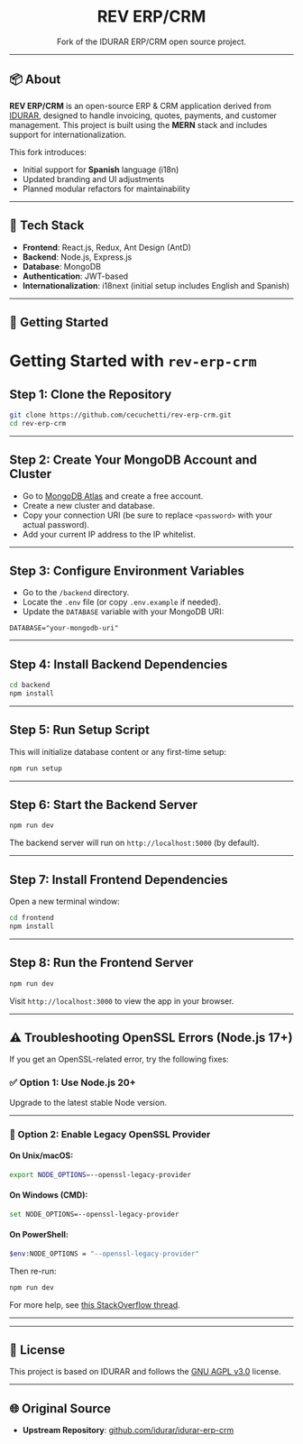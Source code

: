 <div align="center">
  <h1>REV ERP/CRM</h1>
  <p>Fork of the IDURAR ERP/CRM open source project.</p>
</div>

---

## 📦 About

**REV ERP/CRM** is an open-source ERP & CRM application derived from [IDURAR](https://github.com/idurar/idurar-erp-crm), designed to handle invoicing, quotes, payments, and customer management. This project is built using the **MERN** stack and includes support for internationalization.

This fork introduces:
- Initial support for **Spanish** language (i18n)
- Updated branding and UI adjustments
- Planned modular refactors for maintainability

---

## 🧱 Tech Stack

- **Frontend**: React.js, Redux, Ant Design (AntD)
- **Backend**: Node.js, Express.js
- **Database**: MongoDB
- **Authentication**: JWT-based
- **Internationalization**: i18next (initial setup includes English and Spanish)

---

## 🚀 Getting Started

# Getting Started with `rev-erp-crm`

## Step 1: Clone the Repository

```bash
git clone https://github.com/cecuchetti/rev-erp-crm.git
cd rev-erp-crm
```

---

## Step 2: Create Your MongoDB Account and Cluster

- Go to [MongoDB Atlas](https://www.mongodb.com/) and create a free account.
- Create a new cluster and database.
- Copy your connection URI (be sure to replace `<password>` with your actual password).
- Add your current IP address to the IP whitelist.

---

## Step 3: Configure Environment Variables

- Go to the `/backend` directory.
- Locate the `.env` file (or copy `.env.example` if needed).
- Update the `DATABASE` variable with your MongoDB URI:

```env
DATABASE="your-mongodb-uri"
```

---

## Step 4: Install Backend Dependencies

```bash
cd backend
npm install
```

---

## Step 5: Run Setup Script

This will initialize database content or any first-time setup:

```bash
npm run setup
```

---

## Step 6: Start the Backend Server

```bash
npm run dev
```

The backend server will run on `http://localhost:5000` (by default).

---

## Step 7: Install Frontend Dependencies

Open a new terminal window:

```bash
cd frontend
npm install
```

---

## Step 8: Run the Frontend Server

```bash
npm run dev
```

Visit `http://localhost:3000` to view the app in your browser.

---

## ⚠️ Troubleshooting OpenSSL Errors (Node.js 17+)

If you get an OpenSSL-related error, try the following fixes:

### ✅ Option 1: Use Node.js 20+

Upgrade to the latest stable Node version.

---

### 🔧 Option 2: Enable Legacy OpenSSL Provider

#### On Unix/macOS:

```bash
export NODE_OPTIONS=--openssl-legacy-provider
```

#### On Windows (CMD):

```bash
set NODE_OPTIONS=--openssl-legacy-provider
```

#### On PowerShell:

```bash
$env:NODE_OPTIONS = "--openssl-legacy-provider"
```

Then re-run:

```bash
npm run dev
```

For more help, see [this StackOverflow thread](https://stackoverflow.com/questions/69692842/error-message-error0308010cdigital-envelope-routinesunsupported).

---


---

## 🔐 License

This project is based on IDURAR and follows the [GNU AGPL v3.0](https://www.gnu.org/licenses/agpl-3.0.html) license.

---

## 🌐 Original Source

- **Upstream Repository**: [github.com/idurar/idurar-erp-crm](https://github.com/idurar/idurar-erp-crm)
